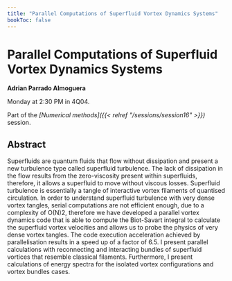 ```yaml
---
title: "Parallel Computations of Superfluid Vortex Dynamics Systems"
bookToc: false
---
```


# Parallel Computations of Superfluid Vortex Dynamics Systems

**Adrian Parrado Almoguera**

Monday at 2:30 PM in 4Q04.

Part of the *[Numerical methods]({{< relref "/sessions/session16" >}})* session.

## Abstract

Superfluids are quantum fluids that flow without dissipation and present a new turbulence type called superfluid turbulence. The lack of dissipation in the flow results from the zero-viscosity present within superfluids, therefore, it allows a superfluid to move without viscous losses. Superfluid turbulence is essentially a tangle of interactive vortex filaments of quantised circulation. In order to understand superfluid turbulence with very dense vortex tangles, serial computations are not efficient enough, due to a complexity of O(N)2, therefore we have developed a parallel vortex dynamics code that is able to compute the Biot-Savart integral to calculate the superfluid vortex velocities and allows us to probe the physics of very dense vortex tangles. The code execution acceleration achieved by parallelisation results in a speed up of a factor of 6.5. I present parallel calculations with reconnecting and interacting bundles of superfluid vortices that resemble classical filaments. Furthermore, I present calculations of energy spectra for the isolated vortex configurations and vortex bundles cases.


